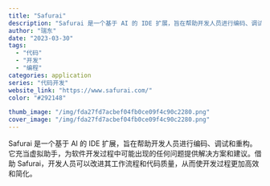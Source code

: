 ```yaml
---
title: "Safurai"
description: "Safurai 是一个基于 AI 的 IDE 扩展，旨在帮助开发人员进行编码、调试和重构。它充当虚拟助手，为软件开发过程"
author: "瑞东"
date: "2023-03-30"
tags:
  - "代码"
  - "开发"
  - "编程"
categories: application
series: "代码开发"
website_link: "https://www.safurai.com/"
color: "#292148"

thumb_image: "/img/fda27fd7acbef04fb0ce09f4c90c2280.png"
cover_image: "/img/fda27fd7acbef04fb0ce09f4c90c2280.png"
---
```


Safurai 是一个基于 AI 的 IDE 扩展，旨在帮助开发人员进行编码、调试和重构。它充当虚拟助手，为软件开发过程中可能出现的任何问题提供解决方案和建议。借助 Safurai，开发人员可以改进其工作流程和代码质量，从而使开发过程更加高效和简化。